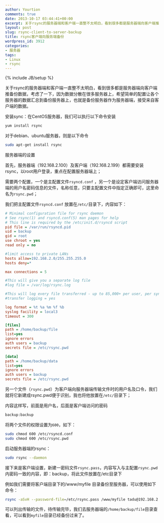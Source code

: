 ```yaml
---
author: Yourtion
comments: true
date: 2013-10-17 03:44:41+00:00
excerpt: 关于rsync的服务器端和客户端一直整不太明白，看到很多都是服务器端向客户端推备份数据，考虑了一下，因为数据分散在很多服务器上，希望简单的配置让各个服务器的数据汇总到备份服务器上，也就是备份服务器作为服务器端，接受来自客户端的数据。
layout: post
slug: rsync-client-to-server-backup
title: rsync客户端向服务端备份
wordpress_id: 3912
categories:
- 服务器
tags:
- Linux
- rsync
---
```

{% include JB/setup %}

关于rsync的服务器端和客户端一直整不太明白，看到很多都是服务器端向客户端推备份数据，考虑了一下，因为数据分散在很多服务器上，希望简单的配置让各个服务器的数据汇总到备份服务器上，也就是备份服务器作为服务器端，接受来自客户端的数据。

安装sync：在CentOS服务器，我们可以执行以下命令安装

```bash
yum install rsync
```

对于debian、ubuntu服务器，则是以下命令

```bash
sudo apt-get install rsync
```

服务器端的设置

首先，服务器端（192.168.2.100）及客户端（192.168.2.199）都需要安装rsync，以root用户登录，重点在配置服务器端上；

需要两个配置，一个是主配置文件```rsyncd.conf``` ，另一个是设定客户端访问服务器端的用户名密码信息的文件，名称任意，只要主配置文件中指定正确即可，这里命名为```rsync.pwd```；

我们把主配置文件```rsyncd.conf``` 放置在```/etc/```目录下，内容如下：

```ini
# Minimal configuration file for rsync daemon
# See rsync(1) and rsyncd.conf(5) man pages for help
# This line is required by the /etc/init.d/rsyncd script
pid file = /var/run/rsyncd.pid
uid = backup
gid = root   
use chroot = yes
read only = no 

#limit access to private LANs
hosts allow=192.168.2.0/255.255.255.0
hosts deny=*

max connections = 5

#This will give you a separate log file
#log file = /var/log/rsync.log

#This will log every file transferred - up to 85,000+ per user, per sync
#transfer logging = yes

log format = %t %a %m %f %b
syslog facility = local3
timeout = 300

[files]
path = /home/backup/file
list=yes
ignore errors
auth users = backup
secrets file = /etc/rsync.pwd

[data]
path = /home/backup/data
list=yes
ignore errors
auth users = backup
secrets file = /etc/rsync.pwd
```

另一个文件（```rsync.pwd```）为客户端向服务器端传输文件时的用户名及口令，我们就将它新建成rsync.pwd便于识别，我也将他放置在```/etc/```目录下；

内容这样写，前面是用户名，后面是客户端访问的密码

```bash
backup:backup
```

将两个文件的权限设置为```600```，如下：

```bash
sudo chmod 600 /etc/rsyncd.conf
sudo chmod 600 /etc/rsync.pwd
```

启动服务器端的rsync：

```bash
sudo rsync --daemon
```

接下来是客户端设置，新建一密码文件```rsync.pass```，内容写入与主配置```rsync.pwd```内密码一致的内容，即：backup，将此文件放置在/etc目录下

例如我们需要将客户端目录下的/www/myfile 目录备份至服务器，可以使用如下命令：

```bash
rsync -aSvH --password-file=/etc/rsync.pass /www/myfile tadu@192.168.2.100::files
```

可以列出传输的文件，待传输完毕，我们去服务器端的```/home/backup/file```目录查看，可以看到```myfile```目录已经备份过来了。


